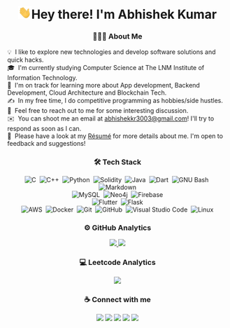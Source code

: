 <h1 align="center"><img width="30" src="https://github.com/SatYu26/SatYu26/raw/master/Assets/Hi.gif" />Hey there! I'm Abhishek Kumar</h1>


<h3 align="center">👨🏻‍💻 About Me</h3>

  
💡 &nbsp;I like to explore new technologies and develop software solutions and quick hacks.\
🎓 &nbsp;I'm currently studying Computer Science at The LNM Institute of Information Technology.\
🌱 &nbsp;I'm on track for learning more about App development, Backend Development, Cloud Architecture and Blockchain Tech.\
✍️ &nbsp;In my free time, I do competitive programming as hobbies/side hustles.\
💬 &nbsp;Feel free to reach out to me for some interesting discussion.\
✉️ &nbsp;You can shoot me an email at abhishekkr3003@gmail.com! I'll try to respond as soon as I can.\
📄 &nbsp;Please have a look at my [Résumé](https://drive.google.com/file/d/1JeQ3z6mPPQiNamLdKlsL0jU3Oknlw05w/view?usp=sharing) for more details about me. I'm open to feedback and suggestions!
  

<div align="center">
<h3 align="center">🛠 Tech Stack</h3>

![C](https://img.shields.io/badge/C-05122A?style=for-the-badge&logo=c&logoColor=blue)&nbsp;
![C++](https://img.shields.io/badge/C%2B%2B-05122A?style=for-the-badge&logo=c%2B%2B&logoColor=blue)&nbsp;
![Python](https://img.shields.io/badge/Python-05122A?style=for-the-badge&logo=python&logoColor=blue)&nbsp;
![Solidity](https://img.shields.io/badge/Solidity-05122A?style=for-the-badge&logo=solidity&logoColor=white)&nbsp;
![Java](https://img.shields.io/badge/Java-05122A?style=for-the-badge&logo=java&logoColor=red)&nbsp;
![Dart](https://img.shields.io/badge/Dart-05122A?style=for-the-badge&logo=Dart&logoColor=blue)&nbsp;
![GNU Bash](https://img.shields.io/badge/Bash-05122A?style=for-the-badge&logo=GNU%20Bash&logoColor=white)&nbsp;
![Markdown](https://img.shields.io/badge/-Markdown-05122A?style=for-the-badge&&logo=markdown)\
![MySQL](https://img.shields.io/badge/-MySQL-05122A?style=for-the-badge&&logo=MySQL&logoColor=orange)&nbsp;
![Neo4j](https://img.shields.io/badge/-neo4j-05122A?style=for-the-badge&&logo=neo4j&logoColor=blue)&nbsp;
![Firebase](https://img.shields.io/badge/-Firebase-05122A?style=for-the-badge&&logo=Firebase&logoColor=FFCA28)\
![Flutter](https://img.shields.io/badge/-Flutter-05122A?style=for-the-badge&&logo=flutter&logoColor=02569B)&nbsp;
![Flask](https://img.shields.io/badge/-Flask-05122A?style=for-the-badge&&logo=flask)\
![AWS](https://img.shields.io/badge/-AWS-05122A?style=for-the-badge&&logo=Amazon%20AWS&logoColor=yellow)&nbsp;
![Docker](https://img.shields.io/badge/-Docker-05122A?style=for-the-badge&&logo=Docker&logoColor=2496ED)&nbsp;
![Git](https://img.shields.io/badge/-Git-05122A?style=for-the-badge&&logo=Git&logoColor=F05032)&nbsp;
![GitHub](https://img.shields.io/badge/-GitHub-05122A?style=for-the-badge&&logo=github)&nbsp;
![Visual Studio Code](https://img.shields.io/badge/-Visual%20Studio%20Code-05122A?style=for-the-badge&&logo=visual-studio-code&logoColor=007ACC)&nbsp;
![Linux](https://img.shields.io/badge/Linux-05122A?style=for-the-badge&logo=linux&logoColor=white)
</div>

<h3 align="center">⚙️ GitHub Analytics</h3>

<p align="center">
<a href="https://github.com/Abhishekkr3003">
  <img height="180em" src="https://github-readme-stats-eight-theta.vercel.app/api?username=Abhishekkr3003&show_icons=true&theme=algolia&include_all_commits=true&count_private=true"/>
  <img height="180em" src="https://github-readme-stats-eight-theta.vercel.app/api/top-langs/?username=Abhishekkr3003&layout=compact&langs_count=8&theme=algolia"/>
</a>
</p>

<h3 align="center">💻 Leetcode Analytics</h3>
<p align="center">
<a href="https://github.com/Abhishekkr3003">
  <img height="300em" src="https://leetcard.jacoblin.cool/meKabhi?theme=dark&font=Expletus%20Sans&ext=contest"/>
</a>
</p>

<!-- <p align="center">
  <img height="200em" src="https://github-readme-streak-stats.herokuapp.com/?user=Abhishekkr3003&theme=tokyonight_duo&hide_border=false" alt="Praneeth-rdy's readme streaks" />
</p> -->



<div>
<h3 align="center">☕ Connect with me</h3>
<p align="center">
  <a href= "https://www.linkedin.com/in/abhishekkr3003/"><img src="https://img.shields.io/badge/Linkedin-0077B5?style=for-the-badge&logo=linkedin&logoColor=white"/></a>
 <a href= "https://twitter.com/me_kabhi"><img src="https://img.shields.io/badge/Twitter-1DA1F2?style=for-the-badge&logo=twitter&logoColor=white"/></a>
  <a href= "https://me-kabhi.medium.com"><img src="https://img.shields.io/badge/Medium-12100E?style=for-the-badge&logo=medium&logoColor=white"/></a>
  <a href= "mailto:abhishekkr3003@gmail.com"><img src="https://img.shields.io/badge/Gmail-D14836?style=for-the-badge&logo=gmail&logoColor=white"/></a>
  <a href= "https://kabhi.me"><img src="https://img.shields.io/badge/Website-12100E?style=for-the-badge&logo=jsonwebtokens&logoColor=white"/></a>
</p>
</div>
